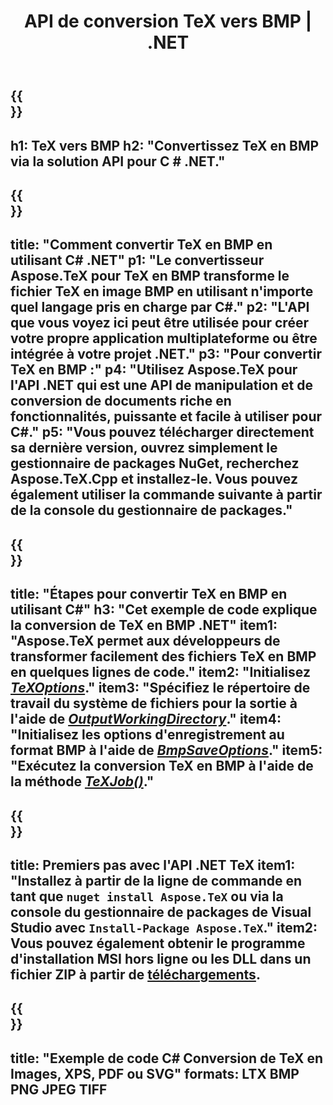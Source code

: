 ﻿---
translation: true
template: /_templates/_conversion-child-net.md
title: API de conversion TeX vers BMP | .NET
description: Fonctionnalité de conversion TeX vers BMP. Intégrez cette bibliothèque .NET sur site dans votre projet ou utilisez des applications multiplateformes pour convertir TeX en BMP.
keywords: 'tex vers bmp api net, tex2bmp intègre c #'
url: /net/conversion/tex-to-bmp/
family: tex
platformtag: net
feature: conversion
informat: TEX
outformat: BMP
otherformats: PNG JPEG TIFF PDF SVG XPS
---

{{<section banner>}}
---
h1: TeX vers BMP
h2: "Convertissez TeX en BMP via la solution API pour C # .NET."
---

{{<section overview>}}
---
title: "Comment convertir TeX en BMP en utilisant C# .NET"
p1: "Le convertisseur Aspose.TeX pour TeX en BMP transforme le fichier TeX en image BMP en utilisant n'importe quel langage pris en charge par C#."
p2: "L'API que vous voyez ici peut être utilisée pour créer votre propre application multiplateforme ou être intégrée à votre projet .NET."
p3: "Pour convertir TeX en BMP :"
p4: "Utilisez Aspose.TeX pour l'API .NET qui est une API de manipulation et de conversion de documents riche en fonctionnalités, puissante et facile à utiliser pour C#."
p5: "Vous pouvez télécharger directement sa dernière version, ouvrez simplement le gestionnaire de packages NuGet, recherchez Aspose.TeX.Cpp et installez-le. Vous pouvez également utiliser la commande suivante à partir de la console du gestionnaire de packages."
---

{{<section feature1>}}
---
title: "Étapes pour convertir TeX en BMP en utilisant C#"
h3: "Cet exemple de code explique la conversion de TeX en BMP .NET"
item1: "Aspose.TeX permet aux développeurs de transformer facilement des fichiers TeX en BMP en quelques lignes de code."
item2: "Initialisez [*TeXOptions*](https://reference.aspose.com/tex/net/aspose.tex/texoptions/)."
item3: "Spécifiez le répertoire de travail du système de fichiers pour la sortie à l'aide de [*OutputWorkingDirectory*](https://reference.aspose.com/tex/net/aspose.tex/texoptions/outputworkingdirectory/)."
item4: "Initialisez les options d'enregistrement au format BMP à l'aide de [*BmpSaveOptions*](https://reference.aspose.com/tex/net/aspose.tex.presentation.image/bmpsaveoptions/)."
item5: "Exécutez la conversion TeX en BMP à l'aide de la méthode [*TeXJob()*](https://reference.aspose.com/tex/net/aspose.tex/texjob/)."
---

{{<section feature2>}}
---
title: Premiers pas avec l'API .NET TeX
item1: "Installez à partir de la ligne de commande en tant que ```nuget install Aspose.TeX``` ou via la console du gestionnaire de packages de Visual Studio avec ```Install-Package Aspose.TeX```."
item2: Vous pouvez également obtenir le programme d'installation MSI hors ligne ou les DLL dans un fichier ZIP à partir de [téléchargements](https://downloads.aspose.com/tex/net).
---

{{<section widget>}}
---
title: "Exemple de code C# Conversion de TeX en Images, XPS, PDF ou SVG"
formats: LTX BMP PNG JPEG TIFF
---